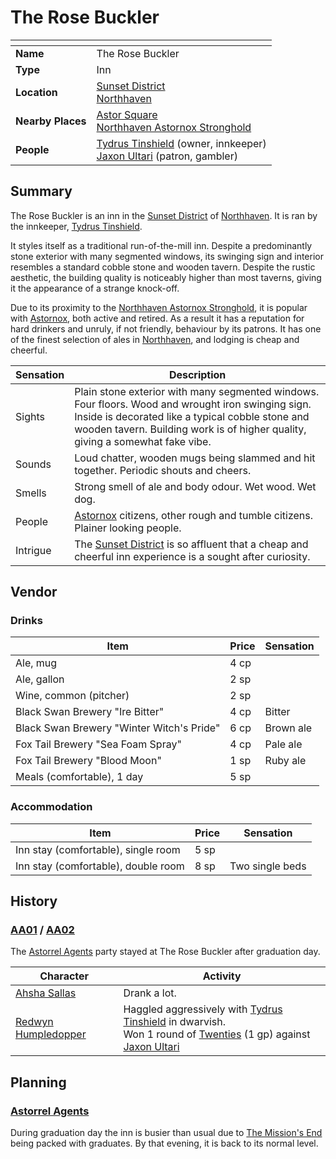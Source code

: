 # The Rose Buckler

| []() | |
| --- | --- |
| **Name** | The Rose Buckler |
| **Type** | Inn |
| **Location** | [Sunset District](../../districts/sunset-district.md)<br />[Northhaven](../../cities/northhaven.md) |
| **Nearby Places** | [Astor Square](../../structures/astor-square.md)<br />[Northhaven Astornox Stronghold](../../strongholds/northhaven-astornox-stronghold.md) |
| **People** | [Tydrus Tinshield](../../../people/tydrus-tinshield.md) (owner, innkeeper)<br />[Jaxon Ultari](../../../people/jaxon-ultari.md) (patron, gambler) |

## Summary

The Rose Buckler is an inn in the [Sunset District](../../districts/sunset-district.md) of [Northhaven](../../cities/northhaven.md). It is ran by the innkeeper, [Tydrus Tinshield](../../../people/tydrus-tinshield.md).

It styles itself as a traditional run-of-the-mill inn. Despite a predominantly stone exterior with many segmented windows, its swinging sign and interior resembles a standard cobble stone and wooden tavern. Despite the rustic aesthetic, the building quality is noticeably higher than most taverns, giving it the appearance of a strange knock-off.

Due to its proximity to the [Northhaven Astornox Stronghold](../../strongholds/northhaven-astornox-stronghold.md), it is popular with [Astornox](../../../civilisations/kingdom-of-astor/organisations/astornox.md), both active and retired. As a result it has a reputation for hard drinkers and unruly, if not friendly, behaviour by its patrons. It has one of the finest selection of ales in [Northhaven](../../cities/northhaven.md), and lodging is cheap and cheerful.

| Sensation | Description |
| ---- | --- |
| Sights | Plain stone exterior with many segmented windows. Four floors. Wood and wrought iron swinging sign. Inside is decorated like a typical cobble stone and wooden tavern. Building work is of higher quality, giving a somewhat fake vibe. |
| Sounds | Loud chatter, wooden mugs being slammed and hit together. Periodic shouts and cheers. |
| Smells | Strong smell of ale and body odour. Wet wood. Wet dog. |
| People | [Astornox](../../../civilisations/kingdom-of-astor/organisations/astornox.md) citizens, other rough and tumble citizens. Plainer looking people. |
| Intrigue | The [Sunset District](../../districts/sunset-district.md) is so affluent that a cheap and cheerful inn experience is a sought after curiosity. |

## Vendor

### Drinks

| Item | Price | Sensation |
| --- | --- | --- |
| Ale, mug | 4 cp |
| Ale, gallon | 2 sp |
| Wine, common (pitcher) | 2 sp |
| Black Swan Brewery "Ire Bitter" | 4 cp | Bitter |
| Black Swan Brewery "Winter Witch's Pride" | 6 cp | Brown ale |
| Fox Tail Brewery "Sea Foam Spray" | 4 cp | Pale ale |
| Fox Tail Brewery "Blood Moon" | 1 sp | Ruby ale |
| Meals (comfortable), 1 day | 5 sp |

### Accommodation

| Item | Price | Sensation |
| --- | --- | --- |
| Inn stay (comfortable), single room | 5 sp |
| Inn stay (comfortable), double room | 8 sp | Two single beds |

## History

### [AA01](../../../../campaigns/astorrel-agents/sessions/AA01.md) / [AA02](../../../../campaigns/astorrel-agents/sessions/AA02.md)

The [Astorrel Agents](../../../../campaigns/astorrel-agents/astorrel-agents.md) party stayed at The Rose Buckler after graduation day.

| Character | Activity |
| --- | --- |
| [Ahsha Sallas](../../../people/ahsha-sallas.md) | Drank a lot. |
| [Redwyn Humpledopper](../../../people/redywn-humpledopper.md) | Haggled aggressively with [Tydrus Tinshield](../../../people/tydrus-tinshield.md) in dwarvish.<br />Won 1 round of [Twenties](../../../other/twenties.md) (1 gp) against [Jaxon Ultari](../../../people/jaxon-ultari.md) |

## Planning

### [Astorrel Agents](../../../../campaigns/astorrel-agents/astorrel-agents.md)

During graduation day the inn is busier than usual due to [The Mission's End](the-missions-end.md) being packed with graduates. By that evening, it is back to its normal level.
